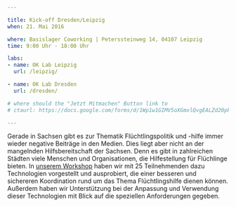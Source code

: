 ```yaml
---

title: Kick-off Dresden/Leipzig
when: 21. Mai 2016

where: Basislager Coworking | Peterssteinweg 14, 04107 Leipzig
time: 9:00 Uhr - 18:00 Uhr 

labs:
- name: OK Lab Leipzig
  url: /leipzig/

- name: OK Lab Dresden
  url: /dresden/

# where should the "Jetzt Mitmachen" Button link to
# ctaurl: https://docs.google.com/forms/d/1Wp1w1GIMV5oXGmxlQvgEALZd20pk33NtI0yThE0Qpow/viewform

---
```


Gerade in Sachsen gibt es zur Thematik Flüchtlingspolitik und -hilfe immer wieder negative Beiträge in den Medien. Dies liegt aber nicht an der mangelnden Hilfsbereitschaft der Sachsen. Denn es gibt in zahlreichen Städten viele Menschen und Organisationen, die Hilfestellung für Flüchlinge bieten. In [unserem Workshop](http://codefor.de/blog/drl-workshop-leipzig) haben wir mit 25 Teilnehmenden dazu Technologien vorgestellt und ausprobiert, die einer besseren und sichereren Koordination rund um das Thema Flüchtlingshilfe dienen können. Außerdem haben wir Unterstützung bei der Anpassung und Verwendung dieser Technologien mit Blick auf die speziellen Anforderungen gegeben.

<!-- Wir freuen uns über Teilnehmerinnen, die Lust haben, mit ihren Fähigkeiten zu helfen und über Organisationen und Initiativen, die auf der Suche nach Unterstützung sind. 

Bitte meldet euch über das Formular an, wenn ihr teilnehmen wollt.-->
